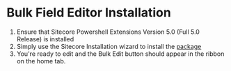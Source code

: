 # Bulk Field Editor Installation

1. Ensure that Sitecore Powershell Extensions Version 5.0 (Full 5.0 Release) is installed
2. Simply use the Sitecore Installation wizard to install the [package](#link-to-package)
3. You're ready to edit and the Bulk Edit button should appear in the ribbon on the home tab.